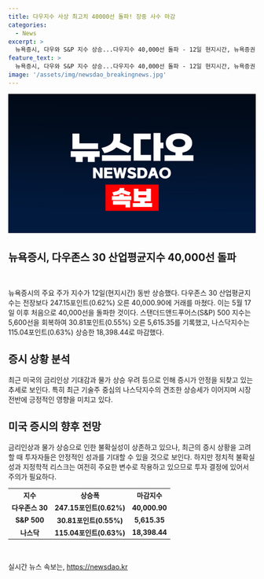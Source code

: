 ```yaml
---
title: 다우지수 사상 최고치 40000선 돌파! 장중 사수 마감
categories:
  - News
excerpt: >
  뉴욕증시, 다우와 S&P 지수 상승...다우지수 40,000선 돌파 - 12일 현지시간, 뉴욕증권거래소(NYSE)에서 다우존스 30 산업평균지수는 247.15포인트(0.62%) 상승한 40,000.90에 마감. 이는 5월 17일 이후 처음으로 40,000선 돌파. S&P 500 지수도 5,600선을 회복하며 30.81포인트(0.55%) 상승한 5,615.35를 기록했고, 나스닥지수는 115.04포인트(0.63%) 상승한 18,398.44로 마감.
feature_text: >
  뉴욕증시, 다우와 S&P 지수 상승...다우지수 40,000선 돌파 - 12일 현지시간, 뉴욕증권거래소(NYSE)에서 다우존스 30 산업평균지수는 247.15포인트(0.62%) 상승한 40,000.90에 마감. 이는 5월 17일 이후 처음으로 40,000선 돌파. S&P 500 지수도 5,600선을 회복하며 30.81포인트(0.55%) 상승한 5,615.35를 기록했고, 나스닥지수는 115.04포인트(0.63%) 상승한 18,398.44로 마감.
image: '/assets/img/newsdao_breakingnews.jpg'
---
```


<p><img src="/assets/img/newsdao_breakingnews.jpg" alt="pcversion 속보" /></p>

<h2>뉴욕증시, 다우존스 30 산업평균지수 40,000선 돌파</h2>

<p data-ke-size="size16">&nbsp;</p>

<p data-ke-size="size16">뉴욕증시의 주요 주가 지수가 12일(현지시간) 동반 상승했다. 다우존스 30 산업평균지수는 전장보다 247.15포인트(0.62%) 오른 40,000.90에 거래를 마쳤다. 이는 5월 17일 이후 처음으로 40,000선을 돌파한 것이다. 스탠더드앤드푸어스(S&P) 500 지수는 5,600선을 회복하여 30.81포인트(0.55%) 오른 5,615.35를 기록했고, 나스닥지수는 115.04포인트(0.63%) 상승한 18,398.44로 마감했다.</p>

<h2 data-ke-size="size26">증시 상황 분석</h2>

<p data-ke-size="size16">최근 미국의 금리인상 기대감과 물가 상승 우려 등으로 인해 증시가 안정을 되찾고 있는 추세로 보인다. 특히 최근 기술주 중심의 나스닥지수의 견조한 상승세가 이어지며 시장 전반에 긍정적인 영향을 미치고 있다.</p>

<h2 data-ke-size="size26">미국 증시의 향후 전망</h2>

<p data-ke-size="size16">금리인상과 물가 상승으로 인한 불확실성이 상존하고 있으나, 최근의 증시 상황을 고려할 때 투자자들은 안정적인 성과를 기대할 수 있을 것으로 보인다. 하지만 정치적 불확실성과 지정학적 리스크는 여전히 주요한 변수로 작용하고 있으므로 투자 결정에 있어서 주의가 필요하다.</p>

<table>
    <tr>
        <th>지수</th>
        <th>상승폭</th>
        <th>마감지수</th>
    </tr>
    <tr>
        <td style="text-align: center; height: 17px;"><b>다우존스 30</b></td>
        <td style="text-align: center; height: 17px;"><b>247.15포인트(0.62%)</b></td>
        <td style="text-align: center; height: 17px;"><b>40,000.90</b></td>
    </tr>
    <tr>
        <td style="text-align: center; height: 17px;"><b>S&P 500</b></td>
        <td style="text-align: center; height: 17px;"><b>30.81포인트(0.55%)</b></td>
        <td style="text-align: center; height: 17px;"><b>5,615.35</b></td>
    </tr>
    <tr>
        <td style="text-align: center; height: 17px;"><b>나스닥</b></td>
        <td style="text-align: center; height: 17px;"><b>115.04포인트(0.63%)</b></td>
        <td style="text-align: center; height: 17px;"><b>18,398.44</b></td>
    </tr>
</table>

<p data-ke-size="size16">&nbsp;</p>
실시간 뉴스 속보는, <a href="https://newsdao.kr" rel="dofollow">https://newsdao.kr</a>


